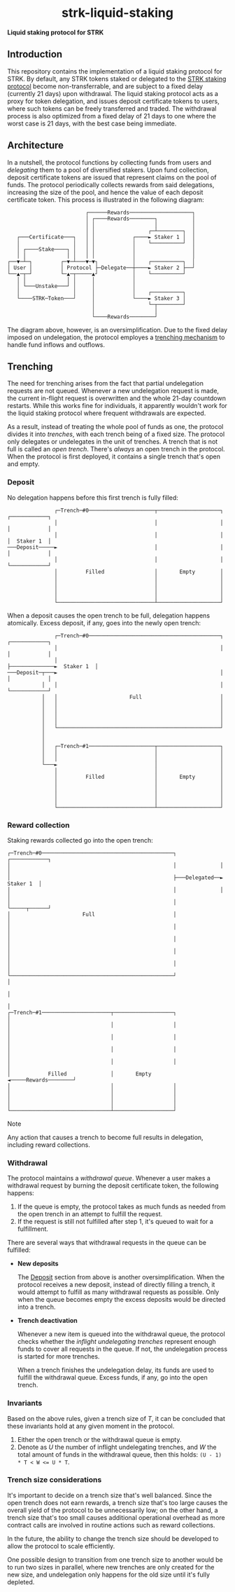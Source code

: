 <p align="center">
  <h1 align="center">strk-liquid-staking</h1>
</p>

**Liquid staking protocol for STRK**

## Introduction

This repository contains the implementation of a liquid staking protocol for STRK. By default, any STRK tokens staked or delegated to the [STRK staking protocol](https://github.com/starknet-io/SNIPs/blob/main/SNIPS/snip-18.md) become non-transferrable, and are subject to a fixed delay (currently 21 days) upon withdrawal. The liquid staking protocol acts as a proxy for token delegation, and issues deposit certificate tokens to users, where such tokens can be freely transferred and traded. The withdrawal process is also optimized from a fixed delay of 21 days to one where the worst case is 21 days, with the best case being immediate.

## Architecture

In a nutshell, the protocol functions by collecting funds from users and _delegating_ them to a pool of diversified stakers. Upon fund collection, deposit certificate tokens are issued that represent claims on the pool of funds. The protocol periodically collects rewards from said delegations, increasing the size of the pool, and hence the value of each deposit certificate token. This process is illustrated in the following diagram:

```
                         ┌──────Rewards────────────────────┐
                         │ ┌────Rewards────────┐           │
                         │ │                   │           │
                         │ │                 ┌─┴────────┐  │
   ┌───Certificate───┐   │ │            ┌────► Staker 1 │  │
   │                 │   │ │            │    └──────────┘  │
   │ ┌────Stake────┐ │   │ │            │                  │
   │ │             │ │   │ │            │                  │
┌──▼─┴─┐         ┌─▼─┴───▼─▼┐           │    ┌──────────┐  │
│ User │         │ Protocol ├─Delegate──┼────► Staker 2 ├──┘
└──▲─┬─┘         └─▲─┬─────▲┘           │    └──────────┘
   │ │             │ │     │            │
   │ └───Unstake───┘ │     │            │
   │                 │     │            │    ┌──────────┐
   └────STRK─Token───┘     │            └────► Staker 3 │
                           │                 └─┬────────┘
                           │                   │
                           └────Rewards────────┘
```

The diagram above, however, is an oversimplification. Due to the fixed delay imposed on undelegation, the protocol employes a [trenching mechanism](#trenching) to handle fund inflows and outflows.

## Trenching

The need for trenching arises from the fact that partial undelegation requests are not queued. Whenever a new undelegation request is made, the current in-flight request is overwritten and the whole 21-day countdown restarts. While this works fine for individuals, it apparently wouldn't work for the liquid staking protocol where frequent withdrawals are expected.

As a result, instead of treating the whole pool of funds as one, the protocol divides it into _trenches_, with each trench being of a fixed size. The protocol only delegates or undelegates in the unit of trenches. A trench that is not full is called an _open trench_. There's _always_ an open trench in the protocol. When the protocol is first deployed, it contains a single trench that's open and empty.

### Deposit

No delegation happens before this first trench is fully filled:

```
               ┌─Trench─#0─────────────────────┬────────────────────┐              ┌────────────┐
               │                               │                    │              │            │
               │                               │                    │              │  Staker 1  │
───Deposit─────►                               │                    │              │            │
               │                               │                    │              └────────────┘
               │         Filled                │       Empty        │
               │                               │                    │
               │                               │                    │
               │                               │                    │
               │                               │                    │
               └───────────────────────────────┴────────────────────┘
```

When a deposit causes the open trench to be full, delegation happens atomically. Excess deposit, if any, goes into the newly open trench:

```
               ┌─Trench─#0──────────────────────────────────────────┐              ┌────────────┐
               │                                                    │              │            │
               │                                                    ├──────────────►  Staker 1  │
───Deposit─┬───►                                                    │              │            │
           │   │                                                    │              └────────────┘
           │   │                       Full                         │
           │   │                                                    │
           │   │                                                    │
           │   │                                                    │
           │   │                                                    │
           │   └────────────────────────────────────────────────────┘
           │
           │
           │   ┌─Trench─#1─────────────────────┬────────────────────┐
           │   │                               │                    │
           │   │                               │                    │
           └───►                               │                    │
               │                               │                    │
               │         Filled                │       Empty        │
               │                               │                    │
               │                               │                    │
               │                               │                    │
               │                               │                    │
               └───────────────────────────────┴────────────────────┘
```

### Reward collection

Staking rewards collected go into the open trench:

```
┌─Trench─#0──────────────────────────────────────────┐              ┌────────────┐
│                                                    │              │            │
│                                                    ├───Delegated──►  Staker 1  │
│                                                    │              │            │
│                                                    │              └─────┬──────┘
│                       Full                         │                    │
│                                                    │                    │
│                                                    │                    │
│                                                    │                    │
│                                                    │                    │
└────────────────────────────────────────────────────┘                    │
                                                                          │
                                                                          │
┌─Trench─#1──────────────────────┬───────────────────┐                    │
│                                │                   │                    │
│                                │                   │                    │
│                                │                   │                    │
│                                │                   │                    │
│            Filled              │       Empty       ◄─────Rewards────────┘
│                                │                   │
│                                │                   │
│                                │                   │
│                                │                   │
└────────────────────────────────┴───────────────────┘
```

> [!NOTE]
>
> Any action that causes a trench to become full results in delegation, including reward collections.

### Withdrawal

The protocol maintains a _withdrawal queue_. Whenever a user makes a withdrawal request by burning the deposit certificate token, the following happens:

1. If the queue is empty, the protocol takes as much funds as needed from the open trench in an attempt to fulfill the request.
2. If the request is still not fulfilled after step 1, it's queued to wait for a fulfillment.

There are several ways that withdrawal requests in the queue can be fulfilled:

- **New deposits**

  The [Deposit](#deposit) section from above is another oversimplification. When the protocol receives a new deposit, instead of directly filling a trench, it would attempt to fulfill as many withdrawal requests as possible. Only when the queue becomes empty the excess deposits would be directed into a trench.

- **Trench deactivation**

  Whenever a new item is queued into the withdrawal queue, the protocol checks whether the _inflight undelegating trenches_ represent enough funds to cover all requests in the queue. If not, the undelegation process is started for more trenches.

  When a trench finishes the undelegation delay, its funds are used to fulfill the withdrawal queue. Excess funds, if any, go into the open trench.

### Invariants

Based on the above rules, given a trench size of _T_, it can be concluded that these invariants hold at any given moment in the protocol.

1. Either the open trench or the withdrawal queue is empty.
2. Denote as _U_ the number of inflight undelegating trenches, and _W_ the total amount of funds in the withdrawal queue, then this holds: `(U - 1) * T < W <= U * T`.

### Trench size considerations

It's important to decide on a trench size that's well balanced. Since the open trench does not earn rewards, a trench size that's too large causes the overall yield of the protocol to be unnecessarily low; on the other hand, a trench size that's too small causes additional operational overhead as more contract calls are involved in routine actions such as reward collections.

In the future, the ability to change the trench size should be developed to allow the protocol to scale efficiently.

One possible design to transition from one trench size to another would be to run two sizes in parallel, where new trenches are only created for the new size, and undelegation only happens for the old size until it's fully depleted.
